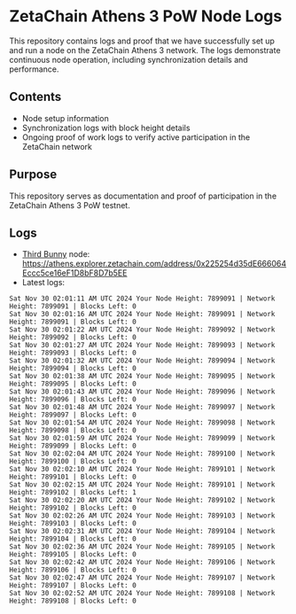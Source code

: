 # ZetaChain Athens 3 PoW Node Logs
This repository contains logs and proof that we have successfully set up and run a node on the ZetaChain Athens 3 network. The logs demonstrate continuous node operation, including synchronization details and performance.

## Contents
- Node setup information
- Synchronization logs with block height details
- Ongoing proof of work logs to verify active participation in the ZetaChain network

## Purpose
This repository serves as documentation and proof of participation in the ZetaChain Athens 3 PoW testnet.

## Logs

- [Third Bunny](https://thirdbunny.xyz/) node: https://athens.explorer.zetachain.com/address/0x225254d35dE666064Eccc5ce16eF1D8bF8D7b5EE
- Latest logs:
```
Sat Nov 30 02:01:11 AM UTC 2024 Your Node Height: 7899091 | Network Height: 7899091 | Blocks Left: 0
Sat Nov 30 02:01:16 AM UTC 2024 Your Node Height: 7899091 | Network Height: 7899091 | Blocks Left: 0
Sat Nov 30 02:01:22 AM UTC 2024 Your Node Height: 7899092 | Network Height: 7899092 | Blocks Left: 0
Sat Nov 30 02:01:27 AM UTC 2024 Your Node Height: 7899093 | Network Height: 7899093 | Blocks Left: 0
Sat Nov 30 02:01:32 AM UTC 2024 Your Node Height: 7899094 | Network Height: 7899094 | Blocks Left: 0
Sat Nov 30 02:01:38 AM UTC 2024 Your Node Height: 7899095 | Network Height: 7899095 | Blocks Left: 0
Sat Nov 30 02:01:43 AM UTC 2024 Your Node Height: 7899096 | Network Height: 7899096 | Blocks Left: 0
Sat Nov 30 02:01:48 AM UTC 2024 Your Node Height: 7899097 | Network Height: 7899097 | Blocks Left: 0
Sat Nov 30 02:01:54 AM UTC 2024 Your Node Height: 7899098 | Network Height: 7899098 | Blocks Left: 0
Sat Nov 30 02:01:59 AM UTC 2024 Your Node Height: 7899099 | Network Height: 7899099 | Blocks Left: 0
Sat Nov 30 02:02:04 AM UTC 2024 Your Node Height: 7899100 | Network Height: 7899100 | Blocks Left: 0
Sat Nov 30 02:02:10 AM UTC 2024 Your Node Height: 7899101 | Network Height: 7899101 | Blocks Left: 0
Sat Nov 30 02:02:15 AM UTC 2024 Your Node Height: 7899101 | Network Height: 7899102 | Blocks Left: 1
Sat Nov 30 02:02:20 AM UTC 2024 Your Node Height: 7899102 | Network Height: 7899102 | Blocks Left: 0
Sat Nov 30 02:02:26 AM UTC 2024 Your Node Height: 7899103 | Network Height: 7899103 | Blocks Left: 0
Sat Nov 30 02:02:31 AM UTC 2024 Your Node Height: 7899104 | Network Height: 7899104 | Blocks Left: 0
Sat Nov 30 02:02:36 AM UTC 2024 Your Node Height: 7899105 | Network Height: 7899105 | Blocks Left: 0
Sat Nov 30 02:02:42 AM UTC 2024 Your Node Height: 7899106 | Network Height: 7899106 | Blocks Left: 0
Sat Nov 30 02:02:47 AM UTC 2024 Your Node Height: 7899107 | Network Height: 7899107 | Blocks Left: 0
Sat Nov 30 02:02:52 AM UTC 2024 Your Node Height: 7899108 | Network Height: 7899108 | Blocks Left: 0
```

